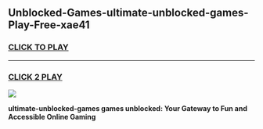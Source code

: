 
## Unblocked-Games-ultimate-unblocked-games-Play-Free-xae41
<h3>
<a href="https://premium76.site?title=ultimate-unblocked-games&ref=20A">CLICK TO PLAY</a></h3>
<hr>

<h3>
<a href="https://premium76.site?title=ultimate-unblocked-games&ref=20A">CLICK 2 PLAY</a>
  
</h3>

<a href="https://premium76.site?title=ultimate-unblocked-games&ref=20A"><img src="https://clearcache.store/games.png"></a>


**ultimate-unblocked-games games unblocked: Your Gateway to Fun and Accessible Online Gaming**
